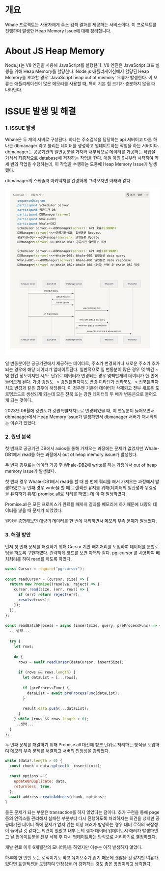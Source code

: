 # 개요

Whale 프로젝트는 사용자에게 주소 검색 결과를 제공하는 서비스이다. 이 프로젝트를 진행하며 발생한 Heap Memory Issue에 대해 정리합니다.

# About JS Heap Memory

Node.js는 V8 엔진을 사용해 JavaScript를 실행한다. V8 엔진은 JavaScript 코드 실행을 위해 Heap Memory를 할당한다. Node.js 애플리케이션에서 할당된 Heap Memory를 초과할 경우 'JavaScript heap out of memory' 오류가 발생한다. 이 오류는 애플리케이션이 많은 메모리를 사용할 때, 특히 기본 힙 크기가 충분하지 않을 때 나타난다.

# ISSUE 발생 및 해결

### 1. ISSUE 발생

Whale은 두 개의 서버로 구성된다. 하나는 주소검색을 담당하는 api 서버이고 다른 하나는 dbmanager 라고 불리는 데이터를 생성하고 업데이트하는 작업을 하는 서버이다.
dbmanager는 공공기관의 일변동분을 가져와 내부적으로 데이터를 가공하는 작업을 거쳐서 최종적으로 database에 저장하는 작업을 한다.
매일 아침 9시부터 시작하여 약 세 번의 작업을 수행하는데, 이 작업을 수행하는 도중에 Heap Memory Issue가 발생했다.

dbmanager의 스케줄러 아키텍처를 간량하게 그려보자면 아래와 같다.

![dbmanager 스케줄러 아키텍처](image-2.png)

일 변동분이란 공공기관에서 제공하는 데이터로, 주소가 변경되거나 새로운 주소가 추가되는 경우에 해당 데이터가 업데이트된다.
일반적으로 일 변동분이 많은 경우 몇 백건 ~ 몇 천건 정도이지만 시/도 단위로 데이터가 변경되는 경우 몇백만개의 데이터가 한 번에 들어오게 된다.
가령 강원도 -> 강원틀별자치도 변경 이라던가 전라북도 -> 전북틀벽자치도 변경과 같은 경우에 해당된다. 이 경우엔 기존의 데이터가 삭제되고 전부 새로운 도로명코드로 생성되게 되는데 모든 전북 또는 강원 데이터의 두 배가 변동분으로 들어오게 되는 것이다.

2023년 06월에 강원도가 강원특별자치도로 변경되었을 때, 이 변동분이 들어오면서 dbmanager에서 Heap Memory Issue가 발생하면서 dbmanager 서버가 재시작되는 이슈가 있었다.

### 2. 원인 분석

첫 번째로 공공기관 DB에서 axios를 통해 가져오는 과정에는 문제가 없었지만 Whale-DB1에서 read를 하는 과정에서 out of heap memory issue가 발생했다.

두 번째 경우로는 데이터 가공 후 Whale-DB2에 write를 하는 과정에서 out of heap memory issue가 발생했다.

첫 번째 경우 Whale-DB1에서 read를 할 때 한 번에 쿼리를 해서 가져오는 과정에서 발생하였고 두 번째 경우 write을 할 때 트랜젝션 유지를 위해(데이터의 일관성과 무결성을 유지하기 위해) promise.all로 처리를 하였는데 이 때 발생하였다.

Promise.all은 모든 프로미스가 완료될 때까지 결과를 메모리에 하기때문에 대량의 데이터를 넣을 때 문제가 되었었다.

원인을 종합해보면 대량의 데이터를 한 번에 처리하면서 메모리 부족 문제가 발생했다.

### 3. 해결 방안

먼저 첫 번째 문제를 해결하기 위해 Cursor 기반 배치처리를 도입하여 데이터를 분할로딩을 하도록 구현하였다. 간략하게 코드를 보면 아래와 같다.
pg-cursor 를 사용하여 배치처리를 하여 read를 하도록 하였다.

```js
const Cursor = require("pg-cursor");

const readCursor = (cursor, size) => {
  return new Promise((resolve, reject) => {
    cursor.read(size, (err, rows) => {
      if (err) return reject(err);
      resolve(rows);
    });
  });
};

const readBatchProcess = async (insertSize, query, preProcessFunc) => {
  ...생략...

  try {
    let rows;

    do {
      rows = await readCursor(dataCursor, insertSize);

      if (rows && rows.length) {
        let dataList = [...rows];

        if (preProcessFunc) {
          dataList = await preProcessFunc(dataList);
        }

        result.data.push(...dataList);
      }
    } while (rows && rows.length > 0);
    ...생략...
  }
};
```

두 번째 문제를 해결하기 위해 Promise.all 대신에 청크 단위로 처리하는 방식을 도입하여 메모리 부족 문제를 해결하고 서버의 안정성을 강화했다.

```js
while (data?.length > 0) {
  const chunk = data.splice(0, insertLimit);

  const options = {
    updateOnDuplicate: data,
    returnless: true,
  };
  await address.createAddress(chunk, options);
}
```

물론 문제가 되는 부분은 transaction를 하지 않았다는 점이다. 추가 구현을 통해 page 등의 인덱스를 관리해서 실패한 부분부터 다시 진행하도록 처리하자는 의견을 냈지만 공공데기관 데이터 쪽에 문제가 없지 않는 이상 애러가 발생하는 경우 대비 로직의 복잡성이 늘어날 것 같다는 의견이 있었고 내부 논의 결과 데이터 업데이트시 애러가 발생하면 그 날 업데이트분을 전부 삭제 후 다시 업데이트하는 방식으로 처리하기로 결정하였다.

개발 완료 이후 6개월간의 모니터링을 하였지만 이슈는 아직 발생하지 않았다.

하루에 한 번만 도는 로직이기도 하고 유지보수가 쉽기 때문에 괜찮을 것 같지만 여유가 있다면 트랜젝션을 도입하여 안정성을 더 강화하는 것도 좋은 방법이라고 생각한다.
